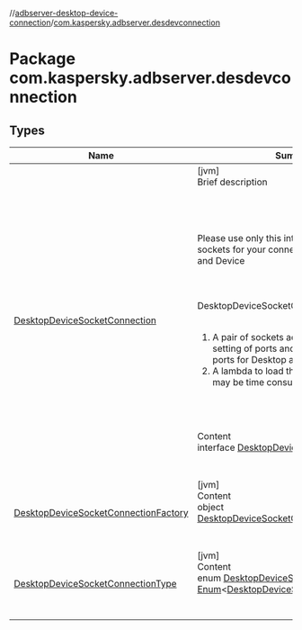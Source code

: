 //[adbserver-desktop-device-connection](../index.md)/[com.kaspersky.adbserver.desdevconnection](index.md)



# Package com.kaspersky.adbserver.desdevconnection  


## Types  
  
|  Name|  Summary| 
|---|---|
| [DesktopDeviceSocketConnection](-desktop-device-socket-connection/index.md)| [jvm]  <br>Brief description  <br><br><br><br><br>Please use only this interface to provide sockets for your connection between Desktop and Device<br><br><br><br>DesktopDeviceSocketConnection provides:<br><br><ol><li>A pair of sockets according to correct setting of ports and correct forwarding of ports for Desktop and Device</li><li>A lambda to load the socket because it may be time consuming process</li></ol><br><br>  <br>Content  <br>interface [DesktopDeviceSocketConnection](-desktop-device-socket-connection/index.md)  <br><br><br>
| [DesktopDeviceSocketConnectionFactory](-desktop-device-socket-connection-factory/index.md)| [jvm]  <br>Content  <br>object [DesktopDeviceSocketConnectionFactory](-desktop-device-socket-connection-factory/index.md)  <br><br><br>
| [DesktopDeviceSocketConnectionType](-desktop-device-socket-connection-type/index.md)| [jvm]  <br>Content  <br>enum [DesktopDeviceSocketConnectionType](-desktop-device-socket-connection-type/index.md) : [Enum](https://kotlinlang.org/api/latest/jvm/stdlib/kotlin/-enum/index.html)<[DesktopDeviceSocketConnectionType](-desktop-device-socket-connection-type/index.md)>   <br><br><br>

